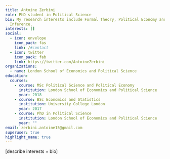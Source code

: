 ```yaml
---
title: Antoine Zerbini
role: PhD student in Political Science
bio: My research interests include Formal Theory, Political Economy and Causal
  Inference.
interests: []
social:
  - icon: envelope
    icon_pack: fas
    link: /#contact
  - icon: twitter
    icon_pack: fab
    link: https://twitter.com/AntoineZerbini
organizations:
  - name: London School of Economics and Political Science
education:
  courses:
    - course: MSc Political Science and Political Economy
      institution: London School of Economics and Political Science
      year: 2018
    - course: BSc Economics and Statistics
      institution: University College London
      year: 2017
    - course: PhD in Political Science
      institution: London School of Economics and Political Science
      year: ""
email: zerbini.antoine15@gmail.com
superuser: true
highlight_name: true
---
```

\[describe interests + bio]